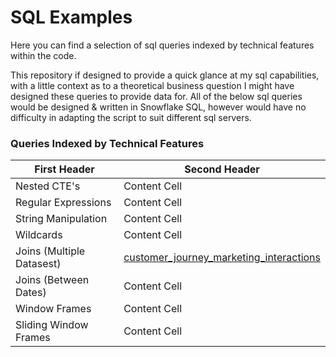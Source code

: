 # SQL Examples
Here you can find a selection of sql queries indexed by technical features within the code. 

This repository if designed to provide a quick glance at my sql capabilities, with a little context as to a theoretical business question I might have designed these queries to provide data for. All of the below sql queries would be designed & written in Snowflake SQL, however would have no difficulty in adapting the script to suit different sql servers.

### Queries Indexed by Technical Features

| First Header  | Second Header |
| ------------- | ------------- |
| Nested CTE's  | Content Cell  |
| Regular Expressions  | Content Cell  |
| String Manipulation  | Content Cell  |
| Wildcards  | Content Cell  |
| Joins (Multiple Datasest)  | [customer_journey_marketing_interactions](customer_journey_marketing_interactions.sql)  |
| Joins (Between Dates) | Content Cell  |
| Window Frames | Content Cell  |
| Sliding Window Frames | Content Cell  |



